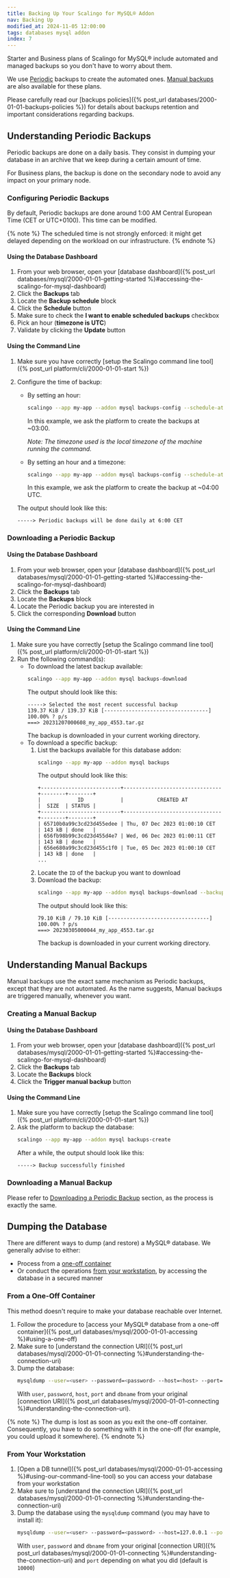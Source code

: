 ```yaml
---
title: Backing Up Your Scalingo for MySQL® Addon
nav: Backing Up
modified_at: 2024-11-05 12:00:00
tags: databases mysql addon
index: 7
---
```



Starter and Business plans of Scalingo for MySQL® include automated and
managed backups so you don't have to worry about them.

We use [Periodic](#understanding-periodic-backups) backups to create the
automated ones. [Manual backups](#understanding-manual-backups) are also
available for these plans.

Please carefully read our [backups policies]({% post_url databases/2000-01-01-backups-policies %})
for details about backups retention and important considerations regarding
backups.


## Understanding Periodic Backups

Periodic backups are done on a daily basis. They consist in dumping your
database in an archive that we keep during a certain amount of time.

For Business plans, the backup is done on the secondary node to avoid any
impact on your primary node.

### Configuring Periodic Backups

By default, Periodic backups are done around 1:00 AM Central European Time
(CET or UTC+0100). This time can be modified.

{% note %}
The scheduled time is not strongly enforced: it might get delayed depending on
the workload on our infrastructure.
{% endnote %}

#### Using the Database Dashboard

1. From your web browser, open your [database dashboard]({% post_url databases/mysql/2000-01-01-getting-started %}#accessing-the-scalingo-for-mysql-dashboard)
2. Click the **Backups** tab
3. Locate the **Backup schedule** block
4. Click the **Schedule** button
5. Make sure to check the **I want to enable scheduled backups** checkbox
6. Pick an hour (**timezone is UTC**)
7. Validate by clicking the **Update** button

#### Using the Command Line

1. Make sure you have correctly [setup the Scalingo command line tool]({% post_url platform/cli/2000-01-01-start %})
2. Configure the time of backup:
   - By setting an hour:
     ```bash
     scalingo --app my-app --addon mysql backups-config --schedule-at 3
     ```
     In this example, we ask the platform to create the backups at ~03:00.

     _Note: The timezone used is the local timezone of the machine running the command._
   - By setting an hour and a timezone:
     ```bash
     scalingo --app my-app --addon mysql backups-config --schedule-at "4:00 UTC"
     ```
     In this example, we ask the platform to create the backup at ~04:00 UTC.

   The output should look like this:
   ```text
   -----> Periodic backups will be done daily at 6:00 CET
   ```

### Downloading a Periodic Backup

#### Using the Database Dashboard

1. From your web browser, open your [database dashboard]({% post_url databases/mysql/2000-01-01-getting-started %}#accessing-the-scalingo-for-mysql-dashboard)
2. Click the **Backups** tab
3. Locate the **Backups** block
4. Locate the Periodic backup you are interested in
5. Click the corresponding **Download** button

#### Using the Command Line

1. Make sure you have correctly [setup the Scalingo command line tool]({% post_url platform/cli/2000-01-01-start %})
2. Run the following command(s):
   - To download the latest backup available:
     ```bash
     scalingo --app my-app --addon mysql backups-download
     ```
     The output should look like this:
     ```text
     -----> Selected the most recent successful backup
     139.37 KiB / 139.37 KiB [----------------------------------] 100.00% ? p/s
     ===> 20231207000608_my_app_4553.tar.gz
     ```
     The backup is downloaded in your current working directory.
   - To download a specific backup:
     1. List the backups available for this database addon:
        ```bash
        scalingo --app my-app --addon mysql backups
        ```
        The output should look like this:
        ```text
        +--------------------------+--------------------------------+--------+--------+
        |            ID            |           CREATED AT           |  SIZE  | STATUS |
        +--------------------------+--------------------------------+--------+--------+
        | 65710b0a99c3cd23d455edee | Thu, 07 Dec 2023 01:00:10 CET  | 143 kB | done   |
        | 656fb98b99c3cd23d455d4e7 | Wed, 06 Dec 2023 01:00:11 CET  | 143 kB | done   |
        | 656e680a99c3cd23d455c1f0 | Tue, 05 Dec 2023 01:00:10 CET  | 143 kB | done   |
        ...
        ```
     2. Locate the `ID` of the backup you want to download
     3. Download the backup:
        ```bash
        scalingo --app my-app --addon mysql backups-download --backup <backup_ID>
        ```
        The output should look like this:
        ```text
        79.10 KiB / 79.10 KiB [---------------------------------] 100.00% ? p/s
        ===> 20230305000044_my_app_4553.tar.gz
        ```
        The backup is downloaded in your current working directory.


## Understanding Manual Backups

Manual backups use the exact same mechanism as Periodic backups, except that
they are not automated. As the name suggests, Manual backups are triggered
manually, whenever you want.

### Creating a Manual Backup

#### Using the Database Dashboard

1. From your web browser, open your [database dashboard]({% post_url databases/mysql/2000-01-01-getting-started %}#accessing-the-scalingo-for-mysql-dashboard)
2. Click the **Backups** tab
3. Locate the **Backups** block
4. Click the **Trigger manual backup** button

#### Using the Command Line

1. Make sure you have correctly [setup the Scalingo command line tool]({% post_url platform/cli/2000-01-01-start %})
2. Ask the platform to backup the database:
   ```bash
   scalingo --app my-app --addon mysql backups-create
   ```
   After a while, the output should look like this:
   ```text
   -----> Backup successfully finished
   ```

### Downloading a Manual Backup

Please refer to [Downloading a Periodic Backup](#downloading-a-periodic-backup)
section, as the process is exactly the same.


## Dumping the Database

There are different ways to dump (and restore) a MySQL® database. We
generally advise to either:
- Process from a [one-off container](#from-a-one-off-container)
- Or conduct the operations [from your workstation](#from-your-workstation), by
  accessing the database in a secured manner

### From a One-Off Container

This method doesn't require to make your database reachable over Internet.

1. Follow the procedure to [access your MySQL® database from a one-off
   container]({% post_url databases/mysql/2000-01-01-accessing %}#using-a-one-off)
2. Make sure to [understand the connection URI]({% post_url databases/mysql/2000-01-01-connecting %}#understanding-the-connection-uri)
3. Dump the database:
   ```bash
   mysqldump --user=<user> --password=<password> --host=<host> --port=<port> --column-statistics=0 --no-tablespaces <dbname> > dump.sql
   ```
   With `user`, `password`, `host`, `port` and `dbname` from your original
   [connection URI]({% post_url databases/mysql/2000-01-01-connecting %}#understanding-the-connection-uri).

{% note %}
The dump is lost as soon as you exit the one-off container. Consequently, you
have to do something with it in the one-off (for example, you could upload it
somewhere).
{% endnote %}

### From Your Workstation

1. [Open a DB tunnel]({% post_url databases/mysql/2000-01-01-accessing %}#using-our-command-line-tool)
   so you can access your database from your workstation
2. Make sure to [understand the connection URI]({% post_url databases/mysql/2000-01-01-connecting %}#understanding-the-connection-uri)
3. Dump the database using the `mysqldump` command (you may have to install it):
   ```bash
   mysqldump --user=<user> --password=<password> --host=127.0.0.1 --port=<port> --column-statistics=0 --no-tablespaces <dbname> > dump.sql
   ```
   With `user`, `password` and `dbname` from your original [connection URI]({% post_url databases/mysql/2000-01-01-connecting %}#understanding-the-connection-uri)
   and `port` depending on what you did (default is `10000`)
